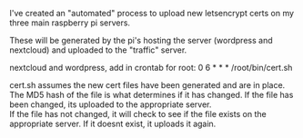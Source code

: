 I've created an "automated" process to upload new letsencrypt certs on my three main raspberry pi servers. 

These will be generated by the pi's hosting the server (wordpress and nextcloud) and uploaded to the "traffic" server. 

nextcloud and wordpress, add in crontab for root:
0 6 * * * /root/bin/cert.sh

cert.sh assumes the new cert files have been generated and are in place. The MD5 hash of the file is what determines if it has changed.
If the file has been changed, its uploaded to the appropriate server.<BR>
If the file has not changed, it will check to see if the file exists on the appropriate server. If it doesnt exist, it uploads it again.

